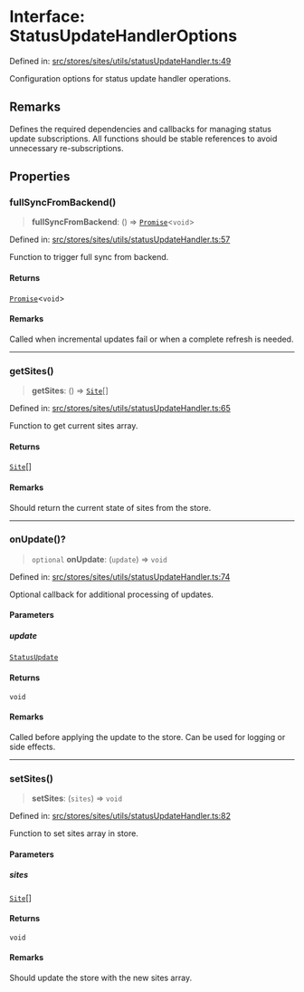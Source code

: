 # Interface: StatusUpdateHandlerOptions

Defined in: [src/stores/sites/utils/statusUpdateHandler.ts:49](https://github.com/Nick2bad4u/Uptime-Watcher/blob/main/src/stores/sites/utils/statusUpdateHandler.ts#L49)

Configuration options for status update handler operations.

## Remarks

Defines the required dependencies and callbacks for managing status update
subscriptions. All functions should be stable references to avoid unnecessary
re-subscriptions.

## Properties

### fullSyncFromBackend()

> **fullSyncFromBackend**: () => [`Promise`](https://developer.mozilla.org/docs/Web/JavaScript/Reference/Global_Objects/Promise)\<`void`\>

Defined in: [src/stores/sites/utils/statusUpdateHandler.ts:57](https://github.com/Nick2bad4u/Uptime-Watcher/blob/main/src/stores/sites/utils/statusUpdateHandler.ts#L57)

Function to trigger full sync from backend.

#### Returns

[`Promise`](https://developer.mozilla.org/docs/Web/JavaScript/Reference/Global_Objects/Promise)\<`void`\>

#### Remarks

Called when incremental updates fail or when a complete refresh is
needed.

***

### getSites()

> **getSites**: () => [`Site`](../../../../../../shared/types/interfaces/Site.md)[]

Defined in: [src/stores/sites/utils/statusUpdateHandler.ts:65](https://github.com/Nick2bad4u/Uptime-Watcher/blob/main/src/stores/sites/utils/statusUpdateHandler.ts#L65)

Function to get current sites array.

#### Returns

[`Site`](../../../../../../shared/types/interfaces/Site.md)[]

#### Remarks

Should return the current state of sites from the store.

***

### onUpdate()?

> `optional` **onUpdate**: (`update`) => `void`

Defined in: [src/stores/sites/utils/statusUpdateHandler.ts:74](https://github.com/Nick2bad4u/Uptime-Watcher/blob/main/src/stores/sites/utils/statusUpdateHandler.ts#L74)

Optional callback for additional processing of updates.

#### Parameters

##### update

[`StatusUpdate`](../../../../../../shared/types/interfaces/StatusUpdate.md)

#### Returns

`void`

#### Remarks

Called before applying the update to the store. Can be used for logging
or side effects.

***

### setSites()

> **setSites**: (`sites`) => `void`

Defined in: [src/stores/sites/utils/statusUpdateHandler.ts:82](https://github.com/Nick2bad4u/Uptime-Watcher/blob/main/src/stores/sites/utils/statusUpdateHandler.ts#L82)

Function to set sites array in store.

#### Parameters

##### sites

[`Site`](../../../../../../shared/types/interfaces/Site.md)[]

#### Returns

`void`

#### Remarks

Should update the store with the new sites array.
